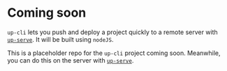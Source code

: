 # Coming soon

`up-cli` lets you push and deploy a project quickly to a remote server with [`up-serve`](https://github.com/codefeathers/up-serve). It will be built using `nodeJS`.

This is a placeholder repo for the `up-cli` project coming soon. Meanwhile, you can do this on the server with [`up-serve`](https://github.com/codefeathers/up-serve).
